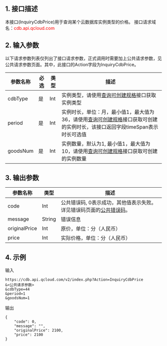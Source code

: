 ## 1. 接口描述
本接口(InquiryCdbPrice)用于查询某个云数据库实例类型的价格。
接口请求域名：<font style="color:red">cdb.api.qcloud.com</font>

## 2. 输入参数
以下请求参数列表仅列出了接口请求参数，正式调用时需要加上公共请求参数，见公共请求参数页面。其中，此接口的Action字段为InquiryCdbPrice。

| 参数名称 | 必选  | 类型 | 描述 |
|---------|---------|---------|---------|
| cdbType | 是 | Int | 实例类型，请使用[查询可创建规格](/doc/api/253/1333)接口获取实例类型|
| period | 是 | Int | 实例时长，单位：月，最小值1，最大值为36，请使用[查询可创建规格](/doc/api/253/1333)接口获取可创建的实例时长，该接口返回字段timeSpan表示时长可选值|
| goodsNum | 是 | Int | 实例数量，默认为1, 最小值1，最大值为10，请使用[查询可创建规格](/doc/api/253/1333)接口获取可创建的实例数量|

## 3. 输出参数
| 参数名称 | 类型 | 描述 |
|---------|---------|---------|
| code | Int | 公共错误码, 0表示成功，其他值表示失败。详见错误码页面的<a href='https://www.qcloud.com/doc/api/372/%E9%94%99%E8%AF%AF%E7%A0%81#1.E3.80.81.E5.85.AC.E5.85.B1.E9.94.99.E8.AF.AF.E7.A0.81' title='公共错误码'>公共错误码</a>。|
| message | String | 错误信息|
| originalPrice | Int | 原价，单位：分（人民币） |
| price | Int | 实际价格，单位：分（人民币） |

## 4. 示例
输入
```
https://cdb.api.qcloud.com/v2/index.php?Action=InquiryCdbPrice
&<公共请求参数>
&cdbType=44
&period=1
&goodsNum=1
```

输出
```
{
	"code": 0,
	"message": "",
	"originalPrice": 2100,
	"price": 2100
}
```

